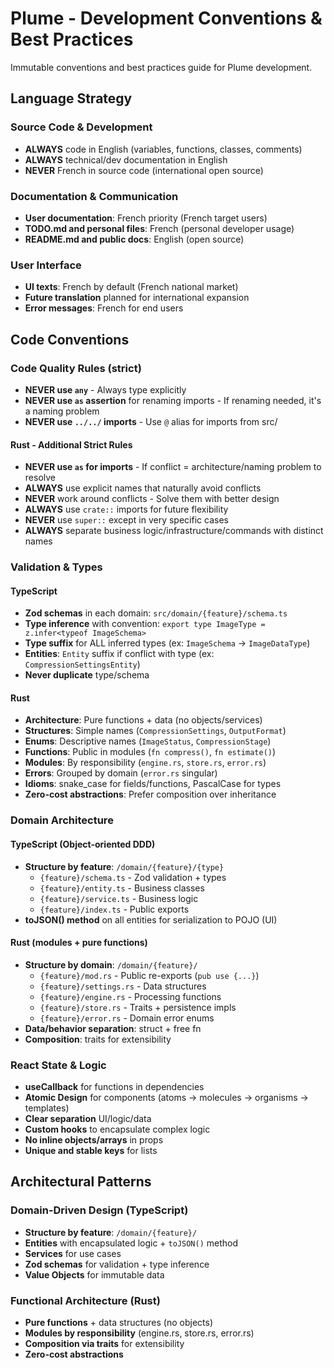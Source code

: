 # Plume - Development Conventions & Best Practices

Immutable conventions and best practices guide for Plume development.

## Language Strategy

### Source Code & Development

- **ALWAYS** code in English (variables, functions, classes, comments)
- **ALWAYS** technical/dev documentation in English
- **NEVER** French in source code (international open source)

### Documentation & Communication

- **User documentation**: French priority (French target users)
- **TODO.md and personal files**: French (personal developer usage)
- **README.md and public docs**: English (open source)

### User Interface

- **UI texts**: French by default (French national market)
- **Future translation** planned for international expansion
- **Error messages**: French for end users

## Code Conventions

### Code Quality Rules (strict)

- **NEVER use `any`** - Always type explicitly
- **NEVER use `as` assertion** for renaming imports - If renaming needed, it's a naming problem
- **NEVER use `../../` imports** - Use `@` alias for imports from src/

#### Rust - Additional Strict Rules

- **NEVER use `as` for imports** - If conflict = architecture/naming problem to resolve
- **ALWAYS** use explicit names that naturally avoid conflicts
- **NEVER** work around conflicts - Solve them with better design
- **ALWAYS** use `crate::` imports for future flexibility
- **NEVER** use `super::` except in very specific cases
- **ALWAYS** separate business logic/infrastructure/commands with distinct names

### Validation & Types

#### TypeScript

- **Zod schemas** in each domain: `src/domain/{feature}/schema.ts`
- **Type inference** with convention: `export type ImageType = z.infer<typeof ImageSchema>`
- **Type suffix** for ALL inferred types (ex: `ImageSchema` → `ImageDataType`)
- **Entities**: `Entity` suffix if conflict with type (ex: `CompressionSettingsEntity`)
- **Never duplicate** type/schema

#### Rust

- **Architecture**: Pure functions + data (no objects/services)
- **Structures**: Simple names (`CompressionSettings`, `OutputFormat`)
- **Enums**: Descriptive names (`ImageStatus`, `CompressionStage`)
- **Functions**: Public in modules (`fn compress()`, `fn estimate()`)
- **Modules**: By responsibility (`engine.rs`, `store.rs`, `error.rs`)
- **Errors**: Grouped by domain (`error.rs` singular)
- **Idioms**: snake_case for fields/functions, PascalCase for types
- **Zero-cost abstractions**: Prefer composition over inheritance

### Domain Architecture

#### TypeScript (Object-oriented DDD)

- **Structure by feature**: `/domain/{feature}/{type}`
  - `{feature}/schema.ts` - Zod validation + types
  - `{feature}/entity.ts` - Business classes
  - `{feature}/service.ts` - Business logic
  - `{feature}/index.ts` - Public exports
- **toJSON() method** on all entities for serialization to POJO (UI)

#### Rust (modules + pure functions)

- **Structure by domain**: `/domain/{feature}/`
  - `{feature}/mod.rs` - Public re-exports (`pub use {...}`)
  - `{feature}/settings.rs` - Data structures
  - `{feature}/engine.rs` - Processing functions
  - `{feature}/store.rs` - Traits + persistence impls
  - `{feature}/error.rs` - Domain error enums
- **Data/behavior separation**: struct + free fn
- **Composition**: traits for extensibility

### React State & Logic

- **useCallback** for functions in dependencies
- **Atomic Design** for components (atoms → molecules → organisms → templates)
- **Clear separation** UI/logic/data
- **Custom hooks** to encapsulate complex logic
- **No inline objects/arrays** in props
- **Unique and stable keys** for lists

## Architectural Patterns

### Domain-Driven Design (TypeScript)

- **Structure by feature**: `/domain/{feature}/`
- **Entities** with encapsulated logic + `toJSON()` method
- **Services** for use cases
- **Zod schemas** for validation + type inference
- **Value Objects** for immutable data

### Functional Architecture (Rust)

- **Pure functions** + data structures (no objects)
- **Modules by responsibility** (engine.rs, store.rs, error.rs)
- **Composition via traits** for extensibility
- **Zero-cost abstractions**
